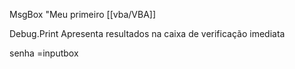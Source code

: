 
MsgBox "Meu primeiro [[vba/VBA]]

Debug.Print Apresenta resultados na caixa de verificação imediata

senha =inputbox

